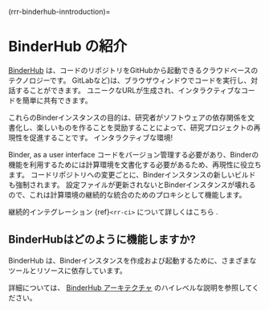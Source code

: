 (rrr-binderhub-inntroduction)=
# BinderHub の紹介

[BinderHub](https://binderhub.readthedocs.io/en/latest/index.html) は、コードのリポジトリをGitHubから起動できるクラウドベースのテクノロジーです。 GitLabなど)は、ブラウザウィンドウでコードを実行し、対話することができます。 ユニークなURLが生成され、インタラクティブなコードを簡単に共有できます。

これらのBinderインスタンスの目的は、研究者がソフトウェアの依存関係を文書化し、楽しいものを作ることを奨励することによって、研究プロジェクトの再現性を促進することです。 インタラクティブな環境!

Binder, as a user interface コードをバージョン管理する必要があり、Binderの機能を利用するためには計算環境を文書化する必要があるため、再現性に役立ちます。 コードリポジトリへの変更ごとに、Binderインスタンスの新しいビルドも強制されます。 設定ファイルが更新されないとBinderインスタンスが壊れるので、これは計算環境の継続的な統合のためのプロキシとして機能します。

継続的インテグレーション {ref}`<rr-ci>` について詳しくはこちら .

## BinderHubはどのように機能しますか?

BinderHub は、Binderインスタンスを作成および起動するために、さまざまなツールとリソースに依存しています。

詳細については、 [BinderHub アーキテクチャ](https://binderhub.readthedocs.io/en/latest/overview.html) のハイレベルな説明を参照してください。
